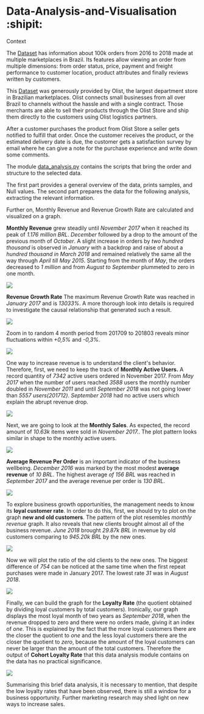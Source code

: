 # Data-Analysis-and-Visualisation :shipit:

Context

The [Dataset](https://www.kaggle.com/olistbr/brazilian-ecommerce) has information about 100k orders from 2016 to 2018 made at multiple marketplaces in Brazil. Its features allow viewing an order from multiple dimensions: from order status, price, payment and freight performance to customer location, product attributes and finally reviews written by customers.

This [Dataset](https://www.kaggle.com/olistbr/brazilian-ecommerce) was generously provided by Olist, the largest department store in Brazilian marketplaces. Olist connects small businesses from all over Brazil to channels without the hassle and with a single contract. Those merchants are able to sell their products through the Olist Store and ship them directly to the customers using Olist logistics partners. 

After a customer purchases the product from Olist Store a seller gets notified to fulfill that order. Once the customer receives the product, or the estimated delivery date is due, the customer gets a satisfaction survey by email where he can give a note for the purchase experience and write down some comments.

The module [data_analysis.py](https://github.com/icodeitnl/Data-Analysis-and-Visualisation/blob/master/data_analysis.py) contains the scripts that bring the order and structure to the selected data.

The first part provides a general overview of the data, prints samples, and Null values.
The second part prepares the data for the following analysis, extracting the relevant information.

Further on, Monthly Revenue and Revenue Growth Rate are calculated and visualized on a graph.

**Monthly Revenue** grew steadily until *November 2017* when it reached its peak of *1.176 million BRL*. *December* followed by a drop to the amount of the previous month of *October*. A slight increase in orders by *two hundred thousand* is observed in *January* with a backdrop and raise of about a *hundred thousand in March 2018* and remained relatively the same all the way through *April till May 2015*. Starting from the month of *May*, the orders decreased to *1 million* and from *August to September* plummeted to zero in one month.

<img src="https://github.com/icodeitnl/Data-Analysis-and-Visualisation/blob/master/MonthlyRevenue.png"/>

**Revenue Growth Rate**
The maximum Revenue Growth Rate was reached in *January 2017* and is *13033%*. A more thorough look into details is required to investigate the сausal relationship that generated such a result.

<img src="https://github.com/icodeitnl/Data-Analysis-and-Visualisation/blob/master/RevenueGrowthRate201609.png"/>

Zoom in to random 4 month period from 201709 to 201803 reveals minor fluctuations within *+0,5%* and *-0,3%*.

<img src="https://github.com/icodeitnl/Data-Analysis-and-Visualisation/blob/master/RevenueGrowthRate201710.png"/>

One way to increase revenue is to understand the client's behavior. Therefore, first, we need to keep the track of **Monthly Active Users.** A record quantity of *7342* active users ordered in November 2017. From *May 2017* when the number of users reached *3588* users the monthly number doubled in *November 2011* and until *September 2018* was not going lower than *5557 users(201712)*. *September 2018*  had no active users which explain the abrupt revenue drop.

<img src="https://github.com/icodeitnl/Data-Analysis-and-Visualisation/blob/master/ActiveUsers.png"/>

Next, we are going to look at the **Monthly Sales**. As expected, the record amount of *10.63k* items were sold in *November 2017.*. The plot pattern looks similar in shape to the monthly active users.

<img src="https://github.com/icodeitnl/Data-Analysis-and-Visualisation/blob/master/MonthlySales.png"/>

**Average Revenue Per Order** is an important indicator of the business wellbeing. *December 2016* was marked by the most modest **average revenue** of *10 BRL*. The highest average *of 156 BRL* was reached in *September 2017* and the average revenue per order is *130 BRL*.

<img src="https://github.com/icodeitnl/Data-Analysis-and-Visualisation/blob/master/AverageRevenuePerOrder.png"/>

To explore business growth opportunities, the management needs to know its **loyal customer rate**. In order to do this, first, we should try to plot on the graph **new and old customers**. The pattern of the plot resembles *monthly revenue* graph. It also reveals that new clients brought almost all of the business revenue. *June 2018* brought *29.87k BRL* in revenue by old customers comparing to *945.20k BRL* by the new ones.

<img src="https://github.com/icodeitnl/Data-Analysis-and-Visualisation/blob/master/NewAndOldCustomers.png"/>

Now we will plot the ratio of the old clients to the new ones. The biggest difference of *754* can be noticed at the same time when the first repeat purchases were made in January 2017. The lowest rate *31* was in *August 2018*.

<img src="https://github.com/icodeitnl/Data-Analysis-and-Visualisation/blob/master/NewCustomersRate.png"/>

Finally, we can build the graph for the **Loyalty Rate** (the quotient obtained by dividing loyal customers by total customers). Ironically, our graph displays the most loyal month of two years as *September 2018*, when the revenue dropped to zero and there were no orders made, giving it an index of *one*. This is explained by the fact that the more loyal customers there are the closer the quotient to *one* and the less loyal customers there are the closer the quotient to *zero*, because the amount of the loyal customers can never be larger than the amount of the total customers. Therefore the output of **Cohort Loyalty Rate** that this data analysis module contains on the data has no practical significance.

<img src="https://github.com/icodeitnl/Data-Analysis-and-Visualisation/blob/master/LoyaltyRate.png"/>

Summarising this brief data analysis, it is necessary to mention, that despite the low loyalty rates that have been observed, there is still a window for a business opportunity. Further marketing research may shed light on new ways to increase sales.


















